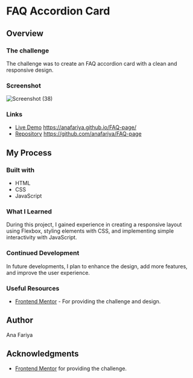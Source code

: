 # FAQ Accordion Card

## Overview
### The challenge
The challenge was to create an FAQ accordion card with a clean and responsive design.

### Screenshot
![Screenshot (38)](https://github.com/anafariya/FAQ-page/assets/70438803/92b0cc27-30fc-47d1-bdea-f590af06df4b)


### Links
- [Live Demo](#) https://anafariya.github.io/FAQ-page/
- [Repository](#) https://github.com/anafariya/FAQ-page

## My Process
### Built with
- HTML
- CSS
- JavaScript

### What I Learned
During this project, I gained experience in creating a responsive layout using Flexbox, styling elements with CSS, and implementing simple interactivity with JavaScript.

### Continued Development
In future developments, I plan to enhance the design, add more features, and improve the user experience.

### Useful Resources
- [Frontend Mentor](https://www.frontendmentor.io?ref=challenge) - For providing the challenge and design.

## Author
Ana Fariya

## Acknowledgments
- [Frontend Mentor](https://www.frontendmentor.io?ref=challenge) for providing the challenge.
